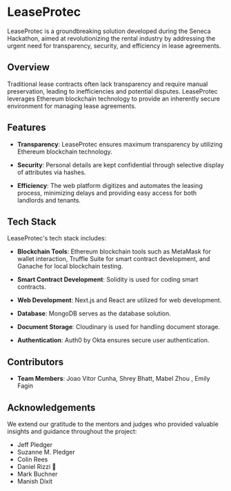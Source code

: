 # LeaseProtec

LeaseProtec is a groundbreaking solution developed during the Seneca Hackathon, aimed at revolutionizing the rental industry by addressing the urgent need for transparency, security, and efficiency in lease agreements.

## Overview
 
Traditional lease contracts often lack transparency and require manual preservation, leading to inefficiencies and potential disputes. LeaseProtec leverages Ethereum blockchain technology to provide an inherently secure environment for managing lease agreements.
 
## Features

- **Transparency**: LeaseProtec ensures maximum transparency by utilizing Ethereum blockchain technology.
  
- **Security**: Personal details are kept confidential through selective display of attributes via hashes.
  
- **Efficiency**: The web platform digitizes and automates the leasing process, minimizing delays and providing easy access for both landlords and tenants.

## Tech Stack

LeaseProtec's tech stack includes:

- **Blockchain Tools**: Ethereum blockchain tools such as MetaMask for wallet interaction, Truffle Suite for smart contract development, and Ganache for local blockchain testing.
  
- **Smart Contract Development**: Solidity is used for coding smart contracts.
  
- **Web Development**: Next.js and React are utilized for web development.
  
- **Database**: MongoDB serves as the database solution.
  
- **Document Storage**: Cloudinary is used for handling document storage.
  
- **Authentication**: Auth0 by Okta ensures secure user authentication.

## Contributors

- **Team Members**: Joao Vitor Cunha, Shrey Bhatt, Mabel Zhou , Emily Fagin

## Acknowledgements

We extend our gratitude to the mentors and judges who provided valuable insights and guidance throughout the project:

- Jeff Pledger
- Suzanne M. Pledger
- Colin Rees
- Daniel Rizzi 🦉
- Mark Buchner
- Manish Dixit

